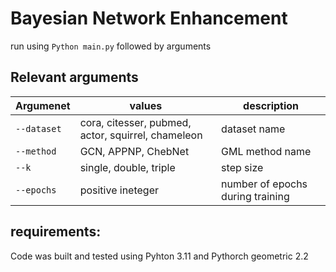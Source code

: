 # Bayesian Network Enhancement

run using `Python main.py` followed by arguments 

## Relevant arguments

| Argumenet | values | description |
| ----------|--------|-------------|
| `--dataset`| cora, citesser, pubmed, actor, squirrel, chameleon | dataset name |
| `--method` | GCN, APPNP, ChebNet| GML method name |
| `--k` | single, double, triple | step size |
| `--epochs` | positive ineteger | number of epochs during training |

## requirements:

Code was built and tested using Pyhton 3.11 and Pythorch geometric 2.2



